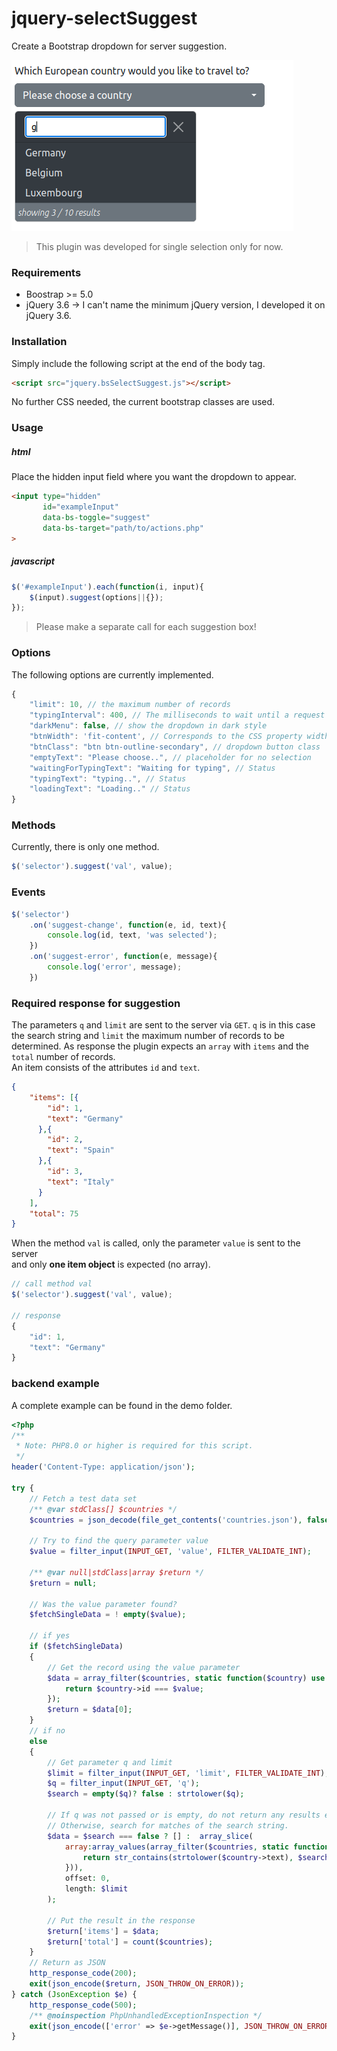 # jquery-selectSuggest

Create a Bootstrap dropdown for server suggestion.

![demo picture](./demo/selectSuggest-Demo.png)
> This plugin was developed for single selection only for now.
### Requirements
- Boostrap >= 5.0
- jQuery 3.6 -> I can't name the minimum jQuery version, I developed it on jQuery 3.6.
### Installation
Simply include the following script at the end of the body tag.
```html
<script src="jquery.bsSelectSuggest.js"></script>
```
No further CSS needed, the current bootstrap classes are used.

### Usage
##### html
Place the hidden input field where you want the dropdown to appear.
```html
<input type="hidden"
       id="exampleInput"
       data-bs-toggle="suggest"
       data-bs-target="path/to/actions.php"
>
```
##### javascript
```js
$('#exampleInput').each(function(i, input){
    $(input).suggest(options||{});
});
```
> Please make a separate call for each suggestion box!
### Options
The following options are currently implemented.
```js
{
    "limit": 10, // the maximum number of records
    "typingInterval": 400, // The milliseconds to wait until a request starts
    "darkMenu": false, // show the dropdown in dark style
    "btnWidth": 'fit-content', // Corresponds to the CSS property width
    "btnClass": "btn btn-outline-secondary", // dropdown button class
    "emptyText": "Please choose..", // placeholder for no selection
    "waitingForTypingText": "Waiting for typing", // Status
    "typingText": "typing..", // Status
    "loadingText": "Loading.." // Status
}
```
### Methods
Currently, there is only one method.
```js
$('selector').suggest('val', value);
```
### Events
```js
$('selector')
    .on('suggest-change', function(e, id, text){
        console.log(id, text, 'was selected');
    })
    .on('suggest-error', function(e, message){
        console.log('error', message);
    })
```
### Required response for suggestion
The parameters `q` and `limit` are sent to the server via `GET`.
`q` is in this case the search string and `limit` the maximum number of records to be determined.
As response the plugin expects an `array` with `items` and the `total` number of records.  
An item consists of the attributes `id` and `text`.
```json
{
    "items": [{
        "id": 1,
        "text": "Germany"
      },{
        "id": 2,
        "text": "Spain"
      },{
        "id": 3,
        "text": "Italy"
      }
    ],
    "total": 75
}
```
When the method `val` is called, only the parameter `value` is sent to the server   
and only **one item object** is expected (no array).
```js
// call method val
$('selector').suggest('val', value);

// response
{
    "id": 1,
    "text": "Germany"
}
```

### backend example
A complete example can be found in the demo folder.
```php
<?php
/**
 * Note: PHP8.0 or higher is required for this script.
 */
header('Content-Type: application/json');

try {
    // Fetch a test data set
    /** @var stdClass[] $countries */
    $countries = json_decode(file_get_contents('countries.json'), false, 512, JSON_THROW_ON_ERROR);

    // Try to find the query parameter value
    $value = filter_input(INPUT_GET, 'value', FILTER_VALIDATE_INT);

    /** @var null|stdClass|array $return */
    $return = null;

    // Was the value parameter found?
    $fetchSingleData = ! empty($value);

    // if yes
    if ($fetchSingleData)
    {
        // Get the record using the value parameter
        $data = array_filter($countries, static function($country) use ($value){
            return $country->id === $value;
        });
        $return = $data[0];
    }
    // if no
    else
    {
        // Get parameter q and limit
        $limit = filter_input(INPUT_GET, 'limit', FILTER_VALIDATE_INT);
        $q = filter_input(INPUT_GET, 'q');
        $search = empty($q)? false : strtolower($q);

        // If q was not passed or is empty, do not return any results either.
        // Otherwise, search for matches of the search string.
        $data = $search === false ? [] :  array_slice(
            array:array_values(array_filter($countries, static function($country) use ($search){
                return str_contains(strtolower($country->text), $search);
            })),
            offset: 0,
            length: $limit
        );

        // Put the result in the response
        $return['items'] = $data;
        $return['total'] = count($countries);
    }
    // Return as JSON
    http_response_code(200);
    exit(json_encode($return, JSON_THROW_ON_ERROR));
} catch (JsonException $e) {
    http_response_code(500);
    /** @noinspection PhpUnhandledExceptionInspection */
    exit(json_encode(['error' => $e->getMessage()], JSON_THROW_ON_ERROR));
}

```